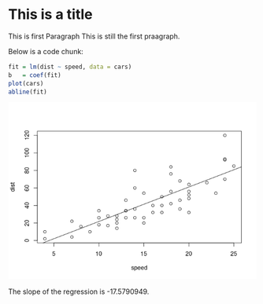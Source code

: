 
<!-- basic.md is generated from basic.Rmd. Please edit that file -->

# This is a title

This is first Paragraph This is still the first praagraph.

Below is a code chunk:

``` r
fit = lm(dist ~ speed, data = cars)
b   = coef(fit)
plot(cars)
abline(fit)
```

![](basic_files/figure-gfm/unnamed-chunk-2-1.png)<!-- -->

The slope of the regression is -17.5790949.
